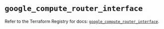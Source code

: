 # `google_compute_router_interface`

Refer to the Terraform Registry for docs: [`google_compute_router_interface`](https://registry.terraform.io/providers/hashicorp/google/6.30.0/docs/resources/compute_router_interface).
